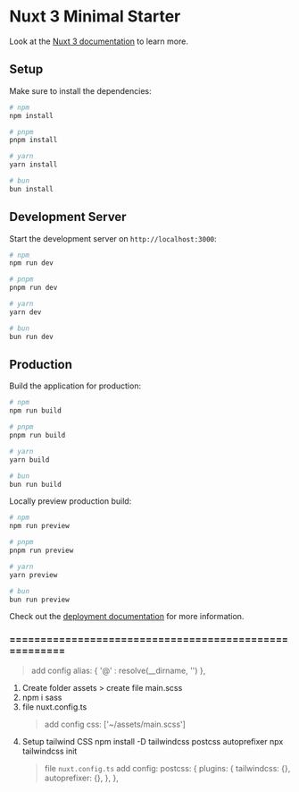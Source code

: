# Nuxt 3 Minimal Starter

Look at the [Nuxt 3 documentation](https://nuxt.com/docs/getting-started/introduction) to learn more.

## Setup

Make sure to install the dependencies:

```bash
# npm
npm install

# pnpm
pnpm install

# yarn
yarn install

# bun
bun install
```

## Development Server

Start the development server on `http://localhost:3000`:

```bash
# npm
npm run dev

# pnpm
pnpm run dev

# yarn
yarn dev

# bun
bun run dev
```

## Production

Build the application for production:

```bash
# npm
npm run build

# pnpm
pnpm run build

# yarn
yarn build

# bun
bun run build
```

Locally preview production build:

```bash
# npm
npm run preview

# pnpm
pnpm run preview

# yarn
yarn preview

# bun
bun run preview
```

Check out the [deployment documentation](https://nuxt.com/docs/getting-started/deployment) for more information.

### ====================================================== ###
 > add config
    alias: {
        '@' : resolve(__dirname, '')
    },

1. Create folder assets > create file main.scss
2. npm i sass
3. file nuxt.config.ts
    > add config
        css: ['~/assets/main.scss']
4. Setup tailwind CSS
npm install -D tailwindcss postcss autoprefixer
npx tailwindcss init
    > file `nuxt.config.ts` add config:
        postcss: {
            plugins: {
                tailwindcss: {},
                autoprefixer: {},
            },
        },
